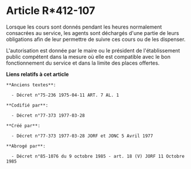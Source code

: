 # Article R*412-107

Lorsque les cours sont donnés pendant les heures normalement consacrées au service, les agents sont déchargés d'une partie de
leurs obligations afin de leur permettre de suivre ces cours ou de les dispenser.

L'autorisation est donnée par le maire ou le président de l'établissement public compétent dans la mesure où elle est
compatible avec le bon fonctionnement du service et dans la limite des places offertes.

**Liens relatifs à cet article**

	**Anciens textes**:

	  - Décret n°75-236 1975-04-11 ART. 7 AL. 1

	**Codifié par**:

	  - Décret n°77-373 1977-03-28

	**Créé par**:

	  - Décret n°77-373 1977-03-28 JORF et JONC 5 Avril 1977

	**Abrogé par**:

	  - Décret n°85-1076 du 9 octobre 1985 - art. 18 (V) JORF 11 Octobre 1985
